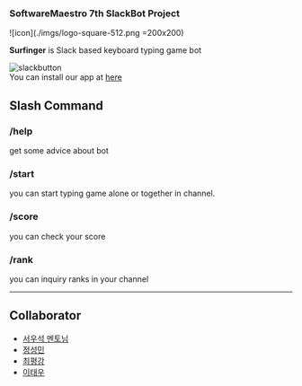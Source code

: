 ### SoftwareMaestro 7th SlackBot Project 

![icon](./imgs/logo-square-512.png =200x200)

**Surfinger** is Slack based keyboard typing game bot 

![slackbutton](https://platform.slack-edge.com/img/add_to_slack.png)  
You can install our app at [here](https://ssoma.xyz:20000)

## Slash Command

### /help
get some advice about bot

### /start 
you can start typing game alone or together in channel.

### /score
you can check your score 

### /rank
you can inquiry ranks in your channel


***
## Collaborator
- [서우석 멘토님](https://github.com/steveseo)
- [정성민](https://github.com/JSpiner)
- [최평강](https://github.com/yenoss)
- [이태우](https://github.com/twpower)